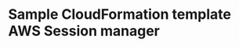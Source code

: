 Sample CloudFormation template AWS Session manager
===================================================
